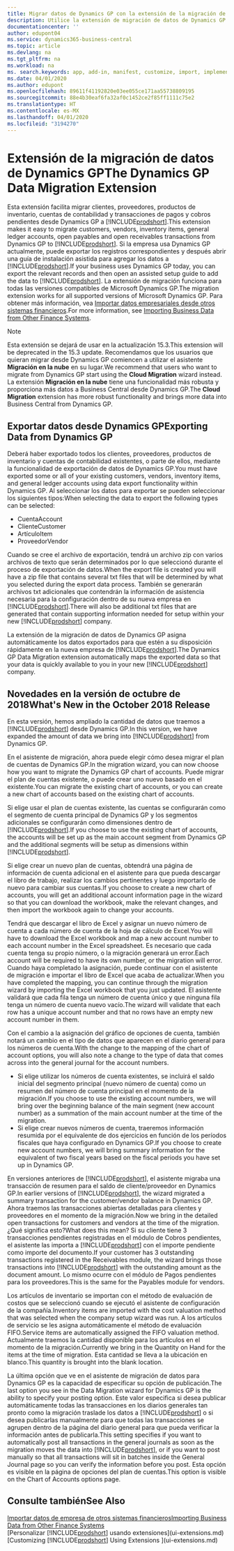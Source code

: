 ```yaml
---
title: Migrar datos de Dynamics GP con la extensión de la migración de datos | Documentos de Microsoft
description: Utilice la extensión de migración de datos de Dynamics GP para migrar clientes, proveedores, productos de inventario, cuentas de contabilidad y transacciones de pagos y cobros pendientes desde Dynamics GP a Business Central.
documentationcenter: ''
author: edupont04
ms.service: dynamics365-business-central
ms.topic: article
ms.devlang: na
ms.tgt_pltfrm: na
ms.workload: na
ms. search.keywords: app, add-in, manifest, customize, import, implement
ms.date: 04/01/2020
ms.author: edupont
ms.openlocfilehash: 89611f41192820e03ee055ce171aa55738809195
ms.sourcegitcommit: 88e4b30eaf6fa32af0c1452ce2f85ff1111c75e2
ms.translationtype: HT
ms.contentlocale: es-MX
ms.lasthandoff: 04/01/2020
ms.locfileid: "3194270"
---
```

# <a name="the-dynamics-gp-data-migration-extension"></a><span data-ttu-id="bf894-103">Extensión de la migración de datos de Dynamics GP</span><span class="sxs-lookup"><span data-stu-id="bf894-103">The Dynamics GP Data Migration Extension</span></span> 
<span data-ttu-id="bf894-104">Esta extensión facilita migrar clientes, proveedores, productos de inventario, cuentas de contabilidad y transacciones de pagos y cobros pendientes desde Dynamics GP a [!INCLUDE[prodshort](includes/prodshort.md)].</span><span class="sxs-lookup"><span data-stu-id="bf894-104">This extension makes it easy to migrate customers, vendors, inventory items, general ledger accounts, open payables and open receivables transactions from Dynamics GP to [!INCLUDE[prodshort](includes/prodshort.md)].</span></span> <span data-ttu-id="bf894-105">Si la empresa usa Dynamics GP actualmente, puede exportar los registros correspondientes y después abrir una guía de instalación asistida para agregar los datos a [!INCLUDE[prodshort](includes/prodshort.md)].</span><span class="sxs-lookup"><span data-stu-id="bf894-105">If your business uses Dynamics GP today, you can export the relevant records and then open an assisted setup guide to add the data to [!INCLUDE[prodshort](includes/prodshort.md)].</span></span> <span data-ttu-id="bf894-106">La extensión de migración funciona para todas las versiones compatibles de Microsoft Dynamics GP.</span><span class="sxs-lookup"><span data-stu-id="bf894-106">The migration extension works for all supported versions of Microsoft Dynamics GP.</span></span> <span data-ttu-id="bf894-107">Para obtener más información, vea [Importar datos empresariales desde otros sistemas financieros](across-import-data-configuration-packages.md).</span><span class="sxs-lookup"><span data-stu-id="bf894-107">For more information, see [Importing Business Data from Other Finance Systems](across-import-data-configuration-packages.md).</span></span>

> [!NOTE]
>  <span data-ttu-id="bf894-108">Esta extensión se dejará de usar en la actualización 15.3.</span><span class="sxs-lookup"><span data-stu-id="bf894-108">This extension will be deprecated in the 15.3 update.</span></span> <span data-ttu-id="bf894-109">Recomendamos que los usuarios que quieran migrar desde Dynamics GP comiencen a utilizar el asistente **Migración en la nube** en su lugar.</span><span class="sxs-lookup"><span data-stu-id="bf894-109">We recommend that users who want to migrate from Dynamics GP start using the **Cloud Migration** wizard instead.</span></span> <span data-ttu-id="bf894-110">La extensión **Migración en la nube** tiene una funcionalidad más robusta y proporciona más datos a Business Central desde Dynamics GP.</span><span class="sxs-lookup"><span data-stu-id="bf894-110">The **Cloud Migration** extension has more robust functionality and brings more data into Business Central from Dynamics GP.</span></span>

## <a name="exporting-data-from-dynamics-gp"></a><span data-ttu-id="bf894-111">Exportar datos desde Dynamics GP</span><span class="sxs-lookup"><span data-stu-id="bf894-111">Exporting Data from Dynamics GP</span></span>
<span data-ttu-id="bf894-112">Deberá haber exportado todos los clientes, proveedores, productos de inventario y cuentas de contabilidad existentes, o parte de ellos, mediante la funcionalidad de exportación de datos de Dynamics GP.</span><span class="sxs-lookup"><span data-stu-id="bf894-112">You must have exported some or all of your existing customers, vendors, inventory items, and general ledger accounts using data export functionality within Dynamics GP.</span></span> <span data-ttu-id="bf894-113">Al seleccionar los datos para exportar se pueden seleccionar los siguientes tipos:</span><span class="sxs-lookup"><span data-stu-id="bf894-113">When selecting the data to export the following types can be selected:</span></span>

* <span data-ttu-id="bf894-114">Cuenta</span><span class="sxs-lookup"><span data-stu-id="bf894-114">Account</span></span>  
* <span data-ttu-id="bf894-115">Cliente</span><span class="sxs-lookup"><span data-stu-id="bf894-115">Customer</span></span>  
* <span data-ttu-id="bf894-116">Artículo</span><span class="sxs-lookup"><span data-stu-id="bf894-116">Item</span></span>  
* <span data-ttu-id="bf894-117">Proveedor</span><span class="sxs-lookup"><span data-stu-id="bf894-117">Vendor</span></span>  

<span data-ttu-id="bf894-118">Cuando se cree el archivo de exportación, tendrá un archivo zip con varios archivos de texto que serán determinados por lo que seleccionó durante el proceso de exportación de datos.</span><span class="sxs-lookup"><span data-stu-id="bf894-118">When the export file is created you will have a zip file that contains several txt files that will be determined by what you selected during the export data process.</span></span>  <span data-ttu-id="bf894-119">También se generarán archivos txt adicionales que contendrán la información de asistencia necesaria para la configuración dentro de su nueva empresa en [!INCLUDE[prodshort](includes/prodshort.md)].</span><span class="sxs-lookup"><span data-stu-id="bf894-119">There will also be additional txt files that are generated that contain supporting information needed for setup within your new [!INCLUDE[prodshort](includes/prodshort.md)] company.</span></span>

<span data-ttu-id="bf894-120">La extensión de la migración de datos de Dynamics GP asigna automáticamente los datos exportados para que estén a su disposición rápidamente en la nueva empresa de [!INCLUDE[prodshort](includes/prodshort.md)].</span><span class="sxs-lookup"><span data-stu-id="bf894-120">The Dynamics GP Data Migration extension automatically maps the exported data so that your data is quickly available to you in your new [!INCLUDE[prodshort](includes/prodshort.md)] company.</span></span>

## <a name="whats-new-in-the-october-2018-release"></a><span data-ttu-id="bf894-121">Novedades en la versión de octubre de 2018</span><span class="sxs-lookup"><span data-stu-id="bf894-121">What's New in the October 2018 Release</span></span>

<span data-ttu-id="bf894-122">En esta versión, hemos ampliado la cantidad de datos que traemos a [!INCLUDE[prodshort](includes/prodshort.md)] desde Dynamics GP.</span><span class="sxs-lookup"><span data-stu-id="bf894-122">In this version, we have expanded the amount of data we bring into [!INCLUDE[prodshort](includes/prodshort.md)] from Dynamics GP.</span></span>

<span data-ttu-id="bf894-123">En el asistente de migración, ahora puede elegir cómo desea migrar el plan de cuentas de Dynamics GP.</span><span class="sxs-lookup"><span data-stu-id="bf894-123">In the migration wizard, you can now choose how you want to migrate the Dynamics GP chart of accounts.</span></span> <span data-ttu-id="bf894-124">Puede migrar el plan de cuentas existente, o puede crear uno nuevo basado en el existente.</span><span class="sxs-lookup"><span data-stu-id="bf894-124">You can migrate the existing chart of accounts, or you can create a new chart of accounts based on the existing chart of accounts.</span></span>  

<span data-ttu-id="bf894-125">Si elige usar el plan de cuentas existente, las cuentas se configurarán como el segmento de cuenta principal de Dynamics GP y los segmentos adicionales se configurarán como dimensiones dentro de [!INCLUDE[prodshort](includes/prodshort.md)].</span><span class="sxs-lookup"><span data-stu-id="bf894-125">If you choose to use the existing chart of accounts, the accounts will be set up as the main account segment from Dynamics GP and the additional segments will be setup as dimensions within [!INCLUDE[prodshort](includes/prodshort.md)].</span></span>  

<span data-ttu-id="bf894-126">Si elige crear un nuevo plan de cuentas, obtendrá una página de información de cuenta adicional en el asistente para que pueda descargar el libro de trabajo, realizar los cambios pertinentes y luego importarlo de nuevo para cambiar sus cuentas.</span><span class="sxs-lookup"><span data-stu-id="bf894-126">If you choose to create a new chart of accounts, you will get an additional account information page in the wizard so that you can download the workbook, make the relevant changes, and then import the workbook again to change your accounts.</span></span>  

<span data-ttu-id="bf894-127">Tendrá que descargar el libro de Excel y asignar un nuevo número de cuenta a cada número de cuenta de la hoja de cálculo de Excel.</span><span class="sxs-lookup"><span data-stu-id="bf894-127">You will have to download the Excel workbook and map a new account number to each account number in the Excel spreadsheet.</span></span> <span data-ttu-id="bf894-128">Es necesario que cada cuenta tenga su propio número, o la migración generará un error.</span><span class="sxs-lookup"><span data-stu-id="bf894-128">Each account will be required to have its own number, or the migration will error.</span></span> <span data-ttu-id="bf894-129">Cuando haya completado la asignación, puede continuar con el asistente de migración e importar el libro de Excel que acaba de actualizar.</span><span class="sxs-lookup"><span data-stu-id="bf894-129">When you have completed the mapping, you can continue through the migration wizard by importing the Excel workbook that you just updated.</span></span> <span data-ttu-id="bf894-130">El asistente validará que cada fila tenga un número de cuenta único y que ninguna fila tenga un número de cuenta nuevo vacío.</span><span class="sxs-lookup"><span data-stu-id="bf894-130">The wizard will validate that each row has a unique account number and that no rows have an empty new account number in them.</span></span>  

<span data-ttu-id="bf894-131">Con el cambio a la asignación del gráfico de opciones de cuenta, también notará un cambio en el tipo de datos que aparecen en el diario general para los números de cuenta.</span><span class="sxs-lookup"><span data-stu-id="bf894-131">With the change to the mapping of the chart of account options, you will also note a change to the type of data that comes across into the general journal for the account numbers.</span></span>  

- <span data-ttu-id="bf894-132">Si elige utilizar los números de cuenta existentes, se incluirá el saldo inicial del segmento principal (nuevo número de cuenta) como un resumen del número de cuenta principal en el momento de la migración.</span><span class="sxs-lookup"><span data-stu-id="bf894-132">If you choose to use the existing account numbers, we will bring over the beginning balance of the main segment (new account number) as a summation of the main account number at the time of the migration.</span></span>  
- <span data-ttu-id="bf894-133">Si elige crear nuevos números de cuenta, traeremos información resumida por el equivalente de dos ejercicios en función de los períodos fiscales que haya configurado en Dynamics GP.</span><span class="sxs-lookup"><span data-stu-id="bf894-133">If you choose to create new account numbers, we will bring summary information for the equivalent of two fiscal years based on the fiscal periods you have set up in Dynamics GP.</span></span>

<span data-ttu-id="bf894-134">En versiones anteriores de [!INCLUDE[prodshort](includes/prodshort.md)], el asistente migraba una transacción de resumen para el saldo de cliente/proveedor en Dynamics GP.</span><span class="sxs-lookup"><span data-stu-id="bf894-134">In earlier versions of [!INCLUDE[prodshort](includes/prodshort.md)], the wizard migrated a summary transaction for the customer/vendor balance in Dynamics GP.</span></span> <span data-ttu-id="bf894-135">Ahora traemos las transacciones abiertas detalladas para clientes y proveedores en el momento de la migración.</span><span class="sxs-lookup"><span data-stu-id="bf894-135">Now we bring in the detailed open transactions for customers and vendors at the time of the migration.</span></span> <span data-ttu-id="bf894-136">¿Qué significa esto?</span><span class="sxs-lookup"><span data-stu-id="bf894-136">What does this mean?</span></span> <span data-ttu-id="bf894-137">Si su cliente tiene 3 transacciones pendientes registradas en el módulo de Cobros pendientes, el asistente las importa a [!INCLUDE[prodshort](includes/prodshort.md)] con el importe pendiente como importe del documento.</span><span class="sxs-lookup"><span data-stu-id="bf894-137">If your customer has 3 outstanding transactions registered in the Receivables module, the wizard brings those transactions into [!INCLUDE[prodshort](includes/prodshort.md)] with the outstanding amount as the document amount.</span></span> <span data-ttu-id="bf894-138">Lo mismo ocurre con el módulo de Pagos pendientes para los proveedores.</span><span class="sxs-lookup"><span data-stu-id="bf894-138">This is the same for the Payables module for vendors.</span></span>  

<span data-ttu-id="bf894-139">Los artículos de inventario se importan con el método de evaluación de costos que se seleccionó cuando se ejecutó el asistente de configuración de la compañía.</span><span class="sxs-lookup"><span data-stu-id="bf894-139">Inventory items are imported with the cost valuation method that was selected when the company setup wizard was run.</span></span> <span data-ttu-id="bf894-140">A los artículos de servicio se les asigna automáticamente el método de evaluación FIFO.</span><span class="sxs-lookup"><span data-stu-id="bf894-140">Service items are automatically assigned the FIFO valuation method.</span></span> <span data-ttu-id="bf894-141">Actualmente traemos la cantidad disponible para los artículos en el momento de la migración.</span><span class="sxs-lookup"><span data-stu-id="bf894-141">Currently we bring in the Quantity on Hand for the items at the time of migration.</span></span>  <span data-ttu-id="bf894-142">Esta cantidad se lleva a la ubicación en blanco.</span><span class="sxs-lookup"><span data-stu-id="bf894-142">This quantity is brought into the blank location.</span></span>  

<span data-ttu-id="bf894-143">La última opción que ve en el asistente de migración de datos para Dynamics GP es la capacidad de especificar su opción de publicación.</span><span class="sxs-lookup"><span data-stu-id="bf894-143">The last option you see in the Data Migration wizard for Dynamics GP is the ability to specify your posting option.</span></span> <span data-ttu-id="bf894-144">Este valor especifica si desea publicar automáticamente todas las transacciones en los diarios generales tan pronto como la migración traslade los datos a [!INCLUDE[prodshort](includes/prodshort.md)] o si desea publicarlas manualmente para que todas las transacciones se agrupen dentro de la página del diario general para que pueda verificar la información antes de publicarla.</span><span class="sxs-lookup"><span data-stu-id="bf894-144">This setting specifies if you want to automatically post all transactions in the general journals as soon as the migration moves the data into [!INCLUDE[prodshort](includes/prodshort.md)], or if you want to post manually so that all transactions will sit in batches inside the General Journal page so you can verify the information before you post.</span></span> <span data-ttu-id="bf894-145">Esta opción es visible en la página de opciones del plan de cuentas.</span><span class="sxs-lookup"><span data-stu-id="bf894-145">This option is visible on the Chart of Accounts options page.</span></span>


## <a name="see-also"></a><span data-ttu-id="bf894-146">Consulte también</span><span class="sxs-lookup"><span data-stu-id="bf894-146">See Also</span></span>
[<span data-ttu-id="bf894-147">Importar datos de empresa de otros sistemas financieros</span><span class="sxs-lookup"><span data-stu-id="bf894-147">Importing Business Data from Other Finance Systems</span></span>](across-import-data-configuration-packages.md)  
<span data-ttu-id="bf894-148">[Personalizar [!INCLUDE[prodshort](includes/prodshort.md)] usando extensiones](ui-extensions.md)</span><span class="sxs-lookup"><span data-stu-id="bf894-148">[Customizing [!INCLUDE[prodshort](includes/prodshort.md)] Using Extensions ](ui-extensions.md)</span></span>  
